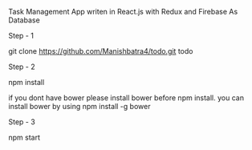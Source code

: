 Task Management App writen in React.js with Redux and Firebase As Database 

Step - 1

git clone https://github.com/Manishbatra4/todo.git todo

Step - 2

npm install

if you dont have bower please install bower before npm install. you can install bower by using npm install -g bower

Step - 3

npm start